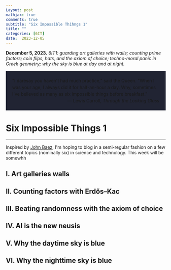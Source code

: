 ```yaml
---
Layout: post
mathjax: true
comments: true
subtitle: "Six Impossible Thihngs 1"
title: ""
categories: [6IT]
date:  2023-12-05
---
```


**December 5, 2023.** *6IT1: guarding art
  galleries with walls; counting prime factors; coin flips, hats, and the axiom of choice;
  techno-moral panic in Greek geometry; why the sky is blue at day and
  at night.*

<div style="background-color: #212433 ; padding: 20px; border: 0px solid
grey; line-height:1.5">
"I daresay you haven't had much practice," said the Queen. "When I was
your age, I always did it for half-an-hour a day. Why, sometimes I've
believed as many as six impossible things before breakfast."<br>

<div style="text-align: right">— Lewis Carroll, <i>Through the Looking Glass</i>
</div>
</div>

<h1>Six Impossible Things 1</h1>

---

Inspired by [John Baez](https://math.ucr.edu/home/baez/TWF.html), I'm
hoping to blog in a semi-regular fashion on a few different topics
(nominally six) in science and technology. This week will be somewhh

<h2>I. Art galleries walls</h2>

<h2>II. Counting factors with Erdős–Kac</h2>

<h2>III. Beating randomness with the axiom of choice</h2>

<h2>IV. AI is the new neusis</h2>

<h2>V. Why the daytime sky is blue</h2>

<h2>VI. Why the nighttime sky is blue</h2>
